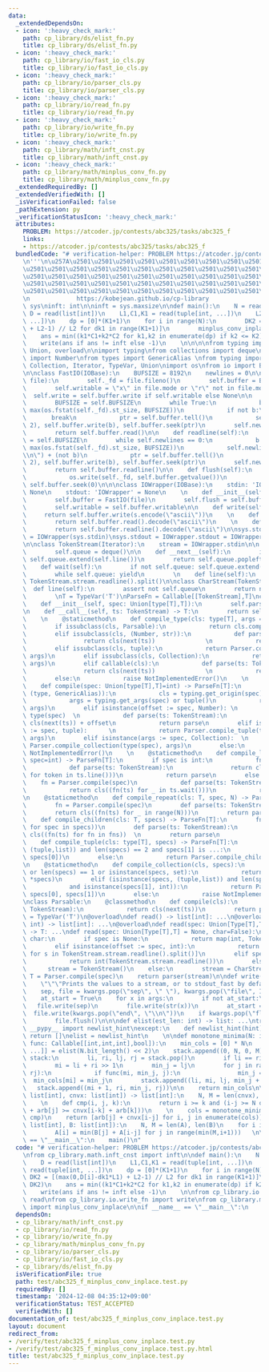 ```yaml
---
data:
  _extendedDependsOn:
  - icon: ':heavy_check_mark:'
    path: cp_library/ds/elist_fn.py
    title: cp_library/ds/elist_fn.py
  - icon: ':heavy_check_mark:'
    path: cp_library/io/fast_io_cls.py
    title: cp_library/io/fast_io_cls.py
  - icon: ':heavy_check_mark:'
    path: cp_library/io/parser_cls.py
    title: cp_library/io/parser_cls.py
  - icon: ':heavy_check_mark:'
    path: cp_library/io/read_fn.py
    title: cp_library/io/read_fn.py
  - icon: ':heavy_check_mark:'
    path: cp_library/io/write_fn.py
    title: cp_library/io/write_fn.py
  - icon: ':heavy_check_mark:'
    path: cp_library/math/inft_cnst.py
    title: cp_library/math/inft_cnst.py
  - icon: ':heavy_check_mark:'
    path: cp_library/math/minplus_conv_fn.py
    title: cp_library/math/minplus_conv_fn.py
  _extendedRequiredBy: []
  _extendedVerifiedWith: []
  _isVerificationFailed: false
  _pathExtension: py
  _verificationStatusIcon: ':heavy_check_mark:'
  attributes:
    PROBLEM: https://atcoder.jp/contests/abc325/tasks/abc325_f
    links:
    - https://atcoder.jp/contests/abc325/tasks/abc325_f
  bundledCode: "# verification-helper: PROBLEM https://atcoder.jp/contests/abc325/tasks/abc325_f\n\
    \n'''\n\u257A\u2501\u2501\u2501\u2501\u2501\u2501\u2501\u2501\u2501\u2501\u2501\
    \u2501\u2501\u2501\u2501\u2501\u2501\u2501\u2501\u2501\u2501\u2501\u2501\u2501\
    \u2501\u2501\u2501\u2501\u2501\u2501\u2501\u2501\u2501\u2501\u2501\u2501\u2501\
    \u2501\u2501\u2501\u2501\u2501\u2501\u2501\u2501\u2501\u2501\u2501\u2501\u2501\
    \u2501\u2501\u2501\u2501\u2501\u2501\u2501\u2501\u2501\u2501\u2501\u2501\u2578\
    \n             https://kobejean.github.io/cp-library               \n'''\nimport\
    \ sys\ninft: int\n\ninft = sys.maxsize\n\ndef main():\n    N = read(int)\n   \
    \ D = read(list[int])\n    L1,C1,K1 = read(tuple[int, ...])\n    L2,C2,K2 = read(tuple[int,\
    \ ...])\n    dp = [0]*(K1+1)\n    for i in range(N):\n        DK2 = [(max(0,D[i]-dk1*L1)\
    \ + L2-1) // L2 for dk1 in range(K1+1)]\n        minplus_conv_inplace(dp, DK2)\n\
    \    ans = min((k1*C1+k2*C2 for k1,k2 in enumerate(dp) if k2 <= K2), default=inft)\n\
    \    write(ans if ans != inft else -1)\n    \n\n\n\nfrom typing import Type, TypeVar,\
    \ Union, overload\n\nimport typing\nfrom collections import deque\nfrom numbers\
    \ import Number\nfrom types import GenericAlias \nfrom typing import Callable,\
    \ Collection, Iterator, TypeVar, Union\nimport os\nfrom io import BytesIO, IOBase\n\
    \n\nclass FastIO(IOBase):\n    BUFSIZE = 8192\n    newlines = 0\n\n    def __init__(self,\
    \ file):\n        self._fd = file.fileno()\n        self.buffer = BytesIO()\n\
    \        self.writable = \"x\" in file.mode or \"r\" not in file.mode\n      \
    \  self.write = self.buffer.write if self.writable else None\n\n    def read(self):\n\
    \        BUFSIZE = self.BUFSIZE\n        while True:\n            b = os.read(self._fd,\
    \ max(os.fstat(self._fd).st_size, BUFSIZE))\n            if not b:\n         \
    \       break\n            ptr = self.buffer.tell()\n            self.buffer.seek(0,\
    \ 2), self.buffer.write(b), self.buffer.seek(ptr)\n        self.newlines = 0\n\
    \        return self.buffer.read()\n\n    def readline(self):\n        BUFSIZE\
    \ = self.BUFSIZE\n        while self.newlines == 0:\n            b = os.read(self._fd,\
    \ max(os.fstat(self._fd).st_size, BUFSIZE))\n            self.newlines = b.count(b\"\
    \\n\") + (not b)\n            ptr = self.buffer.tell()\n            self.buffer.seek(0,\
    \ 2), self.buffer.write(b), self.buffer.seek(ptr)\n        self.newlines -= 1\n\
    \        return self.buffer.readline()\n\n    def flush(self):\n        if self.writable:\n\
    \            os.write(self._fd, self.buffer.getvalue())\n            self.buffer.truncate(0),\
    \ self.buffer.seek(0)\n\n\nclass IOWrapper(IOBase):\n    stdin: 'IOWrapper' =\
    \ None\n    stdout: 'IOWrapper' = None\n    \n    def __init__(self, file):\n\
    \        self.buffer = FastIO(file)\n        self.flush = self.buffer.flush\n\
    \        self.writable = self.buffer.writable\n\n    def write(self, s):\n   \
    \     return self.buffer.write(s.encode(\"ascii\"))\n    \n    def read(self):\n\
    \        return self.buffer.read().decode(\"ascii\")\n    \n    def readline(self):\n\
    \        return self.buffer.readline().decode(\"ascii\")\n\nsys.stdin = IOWrapper.stdin\
    \ = IOWrapper(sys.stdin)\nsys.stdout = IOWrapper.stdout = IOWrapper(sys.stdout)\n\
    \n\nclass TokenStream(Iterator):\n    stream = IOWrapper.stdin\n\n    def __init__(self):\n\
    \        self.queue = deque()\n\n    def __next__(self):\n        if not self.queue:\
    \ self.queue.extend(self.line())\n        return self.queue.popleft()\n    \n\
    \    def wait(self):\n        if not self.queue: self.queue.extend(self.line())\n\
    \        while self.queue: yield\n        \n    def line(self):\n        return\
    \ TokenStream.stream.readline().split()\n\nclass CharStream(TokenStream):\n  \
    \  def line(self):\n        assert not self.queue\n        return next(TokenStream.stream).rstrip()\n\
    \        \nT = TypeVar('T')\nParseFn = Callable[[TokenStream],T]\nclass Parser:\n\
    \    def __init__(self, spec: Union[type[T],T]):\n        self.parse = Parser.compile(spec)\n\
    \n    def __call__(self, ts: TokenStream) -> T:\n        return self.parse(ts)\n\
    \    \n    @staticmethod\n    def compile_type(cls: type[T], args = ()) -> T:\n\
    \        if issubclass(cls, Parsable):\n            return cls.compile(*args)\n\
    \        elif issubclass(cls, (Number, str)):\n            def parse(ts: TokenStream):\n\
    \                return cls(next(ts))              \n            return parse\n\
    \        elif issubclass(cls, tuple):\n            return Parser.compile_tuple(cls,\
    \ args)\n        elif issubclass(cls, Collection):\n            return Parser.compile_collection(cls,\
    \ args)\n        elif callable(cls):\n            def parse(ts: TokenStream):\n\
    \                return cls(next(ts))              \n            return parse\n\
    \        else:\n            raise NotImplementedError()\n    \n    @staticmethod\n\
    \    def compile(spec: Union[type[T],T]=int) -> ParseFn[T]:\n        if isinstance(spec,\
    \ (type, GenericAlias)):\n            cls = typing.get_origin(spec) or spec\n\
    \            args = typing.get_args(spec) or tuple()\n            return Parser.compile_type(cls,\
    \ args)\n        elif isinstance(offset := spec, Number): \n            cls =\
    \ type(spec)  \n            def parse(ts: TokenStream):\n                return\
    \ cls(next(ts)) + offset\n            return parse\n        elif isinstance(args\
    \ := spec, tuple):      \n            return Parser.compile_tuple(type(spec),\
    \ args)\n        elif isinstance(args := spec, Collection):  \n            return\
    \ Parser.compile_collection(type(spec), args)\n        else:\n            raise\
    \ NotImplementedError()\n    \n    @staticmethod\n    def compile_line(cls: T,\
    \ spec=int) -> ParseFn[T]:\n        if spec is int:\n            fn = Parser.compile(spec)\n\
    \            def parse(ts: TokenStream):\n                return cls((int(token)\
    \ for token in ts.line()))\n            return parse\n        else:\n        \
    \    fn = Parser.compile(spec)\n            def parse(ts: TokenStream):\n    \
    \            return cls((fn(ts) for _ in ts.wait()))\n            return parse\n\
    \n    @staticmethod\n    def compile_repeat(cls: T, spec, N) -> ParseFn[T]:\n\
    \        fn = Parser.compile(spec)\n        def parse(ts: TokenStream):\n    \
    \        return cls((fn(ts) for _ in range(N)))\n        return parse\n\n    @staticmethod\n\
    \    def compile_children(cls: T, specs) -> ParseFn[T]:\n        fns = tuple((Parser.compile(spec)\
    \ for spec in specs))\n        def parse(ts: TokenStream):\n            return\
    \ cls((fn(ts) for fn in fns))  \n        return parse\n            \n    @staticmethod\n\
    \    def compile_tuple(cls: type[T], specs) -> ParseFn[T]:\n        if isinstance(specs,\
    \ (tuple,list)) and len(specs) == 2 and specs[1] is ...:\n            return Parser.compile_line(cls,\
    \ specs[0])\n        else:\n            return Parser.compile_children(cls, specs)\n\
    \n    @staticmethod\n    def compile_collection(cls, specs):\n        if not specs\
    \ or len(specs) == 1 or isinstance(specs, set):\n            return Parser.compile_line(cls,\
    \ *specs)\n        elif (isinstance(specs, (tuple,list)) and len(specs) == 2 \n\
    \            and isinstance(specs[1], int)):\n            return Parser.compile_repeat(cls,\
    \ specs[0], specs[1])\n        else:\n            raise NotImplementedError()\n\
    \nclass Parsable:\n    @classmethod\n    def compile(cls):\n        def parser(ts:\
    \ TokenStream):\n            return cls(next(ts))\n        return parser\n\nT\
    \ = TypeVar('T')\n@overload\ndef read() -> list[int]: ...\n@overload\ndef read(spec:\
    \ int) -> list[int]: ...\n@overload\ndef read(spec: Union[Type[T],T], char=False)\
    \ -> T: ...\ndef read(spec: Union[Type[T],T] = None, char=False):\n    if not\
    \ char:\n        if spec is None:\n            return map(int, TokenStream.stream.readline().split())\n\
    \        elif isinstance(offset := spec, int):\n            return [int(s)+offset\
    \ for s in TokenStream.stream.readline().split()]\n        elif spec is int:\n\
    \            return int(TokenStream.stream.readline())\n        else:\n      \
    \      stream = TokenStream()\n    else:\n        stream = CharStream()\n    parser:\
    \ T = Parser.compile(spec)\n    return parser(stream)\n\ndef write(*args, **kwargs):\n\
    \    \"\"\"Prints the values to a stream, or to stdout_fast by default.\"\"\"\n\
    \    sep, file = kwargs.pop(\"sep\", \" \"), kwargs.pop(\"file\", IOWrapper.stdout)\n\
    \    at_start = True\n    for x in args:\n        if not at_start:\n         \
    \   file.write(sep)\n        file.write(str(x))\n        at_start = False\n  \
    \  file.write(kwargs.pop(\"end\", \"\\n\"))\n    if kwargs.pop(\"flush\", False):\n\
    \        file.flush()\n\n\ndef elist(est_len: int) -> list: ...\ntry:\n    from\
    \ __pypy__ import newlist_hint\nexcept:\n    def newlist_hint(hint):\n       \
    \ return []\nelist = newlist_hint\n    \n\ndef monotone_minima(N: int, M: int,\
    \ func: Callable[[int,int,int],bool]):\n    min_cols = [0] * N\n    stack: list[tuple[int,\
    \ ...]] = elist(N.bit_length() << 2)\n    stack.append((0, N, 0, M))\n\n    while\
    \ stack:\n        li, ri, lj, rj = stack.pop()\n        if li == ri: continue\n\
    \        mi = li + ri >> 1\n        min_j = lj\n        for j in range(lj + 1,\
    \ rj):\n            if func(mi, min_j, j):\n                min_j = j\n      \
    \  min_cols[mi] = min_j\n        stack.append((li, mi, lj, min_j + 1))\n     \
    \   stack.append((mi + 1, ri, min_j, rj))\n\n    return min_cols\n\ndef minplus_conv_arb_cnvx(arb:\
    \ list[int], cnvx: list[int]) -> list[int]:\n    N, M = len(cnvx), len(arb)\n\
    \    \n    def cmp(i, j, k):\n        return i >= k and (i-j >= N or (cnvx[i-j]\
    \ + arb[j] >= cnvx[i-k] + arb[k]))\n    \n    cols = monotone_minima(N+M-1, M,\
    \ cmp)\n    return [arb[j] + cnvx[i-j] for i, j in enumerate(cols)]\n\ndef minplus_conv_inplace(A:\
    \ list[int], B: list[int]):\n    N, M = len(A), len(B)\n    for i in range(N-1,-1,-1):\n\
    \        A[i] = min(B[j] + A[i-j] for j in range(min(M,i+1)))   \n\nif __name__\
    \ == \"__main__\":\n    main()\n"
  code: "# verification-helper: PROBLEM https://atcoder.jp/contests/abc325/tasks/abc325_f\n\
    \nfrom cp_library.math.inft_cnst import inft\n\ndef main():\n    N = read(int)\n\
    \    D = read(list[int])\n    L1,C1,K1 = read(tuple[int, ...])\n    L2,C2,K2 =\
    \ read(tuple[int, ...])\n    dp = [0]*(K1+1)\n    for i in range(N):\n       \
    \ DK2 = [(max(0,D[i]-dk1*L1) + L2-1) // L2 for dk1 in range(K1+1)]\n        minplus_conv_inplace(dp,\
    \ DK2)\n    ans = min((k1*C1+k2*C2 for k1,k2 in enumerate(dp) if k2 <= K2), default=inft)\n\
    \    write(ans if ans != inft else -1)\n    \n\nfrom cp_library.io.read_fn import\
    \ read\nfrom cp_library.io.write_fn import write\nfrom cp_library.math.minplus_conv_fn\
    \ import minplus_conv_inplace\n\nif __name__ == \"__main__\":\n    main()"
  dependsOn:
  - cp_library/math/inft_cnst.py
  - cp_library/io/read_fn.py
  - cp_library/io/write_fn.py
  - cp_library/math/minplus_conv_fn.py
  - cp_library/io/parser_cls.py
  - cp_library/io/fast_io_cls.py
  - cp_library/ds/elist_fn.py
  isVerificationFile: true
  path: test/abc325_f_minplus_conv_inplace.test.py
  requiredBy: []
  timestamp: '2024-12-08 04:35:12+09:00'
  verificationStatus: TEST_ACCEPTED
  verifiedWith: []
documentation_of: test/abc325_f_minplus_conv_inplace.test.py
layout: document
redirect_from:
- /verify/test/abc325_f_minplus_conv_inplace.test.py
- /verify/test/abc325_f_minplus_conv_inplace.test.py.html
title: test/abc325_f_minplus_conv_inplace.test.py
---
```

